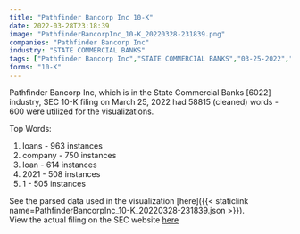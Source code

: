 ```yaml
---
title: "Pathfinder Bancorp Inc 10-K"
date: 2022-03-28T23:18:39
image: "PathfinderBancorpInc_10-K_20220328-231839.png"
companies: "Pathfinder Bancorp Inc"
industry: "STATE COMMERCIAL BANKS"
tags: ["Pathfinder Bancorp Inc","STATE COMMERCIAL BANKS","03-25-2022","10-K"]
forms: "10-K"
---
```

Pathfinder Bancorp Inc, which is in the State Commercial Banks [6022] industry, SEC 10-K filing on March 25, 2022 had 58815 (cleaned) words - 600 were utilized for the visualizations.

Top Words:
1. loans - 963 instances
2. company - 750 instances
3. loan - 614 instances
4. 2021 - 508 instances
5. 1 - 505 instances


See the parsed data used in the visualization [here]({{< staticlink name=PathfinderBancorpInc_10-K_20220328-231839.json >}}).  
View the actual filing on the SEC website [here](https://www.sec.gov/Archives/edgar/data/1609065/0001564590-22-011817.txt)